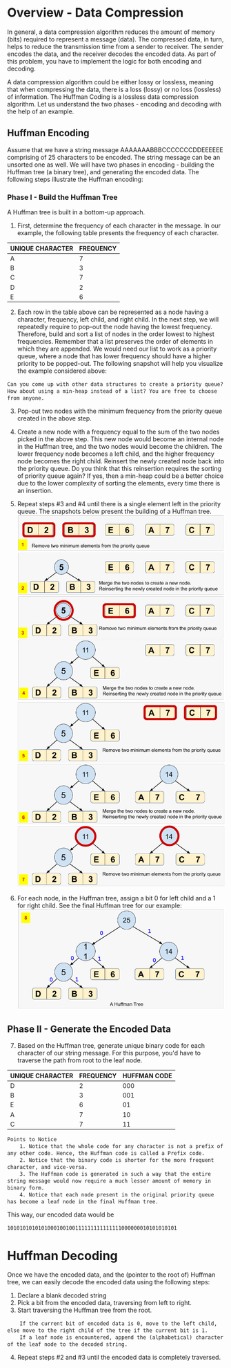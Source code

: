 





# Overview - Data Compression

In general, a data compression algorithm reduces the amount of memory (bits) required to represent a message (data). 
The compressed data, in turn, helps to reduce the transmission time from a sender to receiver. 
The sender encodes the data, and the receiver decodes the encoded data. 
As part of this problem, you have to implement the logic for both encoding and decoding.

A data compression algorithm could be either lossy or lossless, meaning that when compressing the data, 
there is a loss (lossy) or no loss (lossless) of information. The Huffman Coding is a lossless data compression 
algorithm. Let us understand the two phases - encoding and decoding with the help of an example.

## Huffman Encoding

Assume that we have a string message AAAAAAABBBCCCCCCCDDEEEEEE comprising of 25 characters 
to be encoded. The string message can be an unsorted one as well. 
We will have two phases in encoding - building the Huffman tree (a binary tree), and generating the encoded data. 
The following steps illustrate the Huffman encoding:

### Phase I - Build the Huffman Tree 

A Huffman tree is built in a bottom-up approach.
1. First, determine the frequency of each character in the message. In our example, the following table presents the frequency of each character.

|UNIQUE CHARACTER|FREQUENCY|
|---|---|
|A  |7  |
|B  |3  |
|C  |7  |
|D  |2  |
|E  |6  |

2. Each row in the table above can be represented as a node having a character, frequency, left child, and right child. In the next step, we will repeatedly require to pop-out the node having the lowest frequency. Therefore, build and sort a list of nodes in the order lowest to highest frequencies. Remember that a list preserves the order of elements in which they are appended. We would need our list to work as a priority queue, where a node that has lower frequency should have a higher priority to be popped-out. The following snapshot will help you visualize the example considered above:
```commandline
Can you come up with other data structures to create a priority queue? How about using a min-heap instead of a list? You are free to choose from anyone.
```
3. Pop-out two nodes with the minimum frequency from the priority queue created in the above step.
4. Create a new node with a frequency equal to the sum of the two nodes picked in the above step. This new node would become an internal node in the Huffman tree, and the two nodes would become the children. The lower frequency node becomes a left child, and the higher frequency node becomes the right child. Reinsert the newly created node back into the priority queue. Do you think that this reinsertion requires the sorting of priority queue again? If yes, then a min-heap could be a better choice due to the lower complexity of sorting the elements, every time there is an insertion.
5. Repeat steps #3 and #4 until there is a single element left in the priority queue. The snapshots below present the building of a Huffman tree.
![Huffman Tree](huffman-tree-1.png)
![Huffman Tree](huffman-tree-2.png)

6. For each node, in the Huffman tree, assign a bit 0 for left child and a 1 for right child. See the final Huffman tree for our example:
![Huffman Tree](huffman-tree-3.png)

## Phase II - Generate the Encoded Data
7. Based on the Huffman tree, generate unique binary code for each character of our string message. For this purpose, you'd have to traverse the path from root to the leaf node.

|UNIQUE CHARACTER|FREQUENCY|HUFFMAN CODE|
|---|---|---|
|D  |2  |000|
|B  |3  |001|
|E  |6  |01 |
|A  |7  |10 |
|C  |7  |11 |

```commandline
Points to Notice
    1. Notice that the whole code for any character is not a prefix of any other code. Hence, the Huffman code is called a Prefix code.
    2. Notice that the binary code is shorter for the more frequent character, and vice-versa.
    3. The Huffman code is generated in such a way that the entire string message would now require a much lesser amount of memory in binary form.
    4. Notice that each node present in the original priority queue has become a leaf node in the final Huffman tree.
```

This way, our encoded data would be
```commandline
1010101010101000100100111111111111111000000010101010101
```

# Huffman Decoding

Once we have the encoded data, and the (pointer to the root of) Huffman tree, we can easily decode the encoded data using the following steps:
1. Declare a blank decoded string 
2. Pick a bit from the encoded data, traversing from left to right.
3. Start traversing the Huffman tree from the root.
```commandline
    If the current bit of encoded data is 0, move to the left child, else move to the right child of the tree if the current bit is 1.
    If a leaf node is encountered, append the (alphabetical) character of the leaf node to the decoded string.
```
4. Repeat steps #2 and #3 until the encoded data is completely traversed.